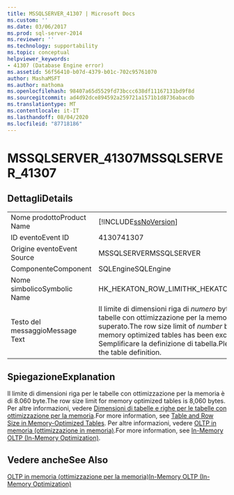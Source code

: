 ```yaml
---
title: MSSQLSERVER_41307 | Microsoft Docs
ms.custom: ''
ms.date: 03/06/2017
ms.prod: sql-server-2014
ms.reviewer: ''
ms.technology: supportability
ms.topic: conceptual
helpviewer_keywords:
- 41307 (Database Engine error)
ms.assetid: 56f56410-b07d-4379-b01c-702c95761070
author: MashaMSFT
ms.author: mathoma
ms.openlocfilehash: 98407a65d5529fd73bccc638df11167131bd9f8d
ms.sourcegitcommit: ad4d92dce894592a259721a1571b1d8736abacdb
ms.translationtype: MT
ms.contentlocale: it-IT
ms.lasthandoff: 08/04/2020
ms.locfileid: "87718186"
---
```

# <a name="mssqlserver_41307"></a><span data-ttu-id="57771-102">MSSQLSERVER_41307</span><span class="sxs-lookup"><span data-stu-id="57771-102">MSSQLSERVER_41307</span></span>
    
## <a name="details"></a><span data-ttu-id="57771-103">Dettagli</span><span class="sxs-lookup"><span data-stu-id="57771-103">Details</span></span>  
  
|||  
|-|-|  
|<span data-ttu-id="57771-104">Nome prodotto</span><span class="sxs-lookup"><span data-stu-id="57771-104">Product Name</span></span>|[!INCLUDE[ssNoVersion](../../includes/ssnoversion-md.md)]|  
|<span data-ttu-id="57771-105">ID evento</span><span class="sxs-lookup"><span data-stu-id="57771-105">Event ID</span></span>|<span data-ttu-id="57771-106">41307</span><span class="sxs-lookup"><span data-stu-id="57771-106">41307</span></span>|  
|<span data-ttu-id="57771-107">Origine evento</span><span class="sxs-lookup"><span data-stu-id="57771-107">Event Source</span></span>|<span data-ttu-id="57771-108">MSSQLSERVER</span><span class="sxs-lookup"><span data-stu-id="57771-108">MSSQLSERVER</span></span>|  
|<span data-ttu-id="57771-109">Componente</span><span class="sxs-lookup"><span data-stu-id="57771-109">Component</span></span>|<span data-ttu-id="57771-110">SQLEngine</span><span class="sxs-lookup"><span data-stu-id="57771-110">SQLEngine</span></span>|  
|<span data-ttu-id="57771-111">Nome simbolico</span><span class="sxs-lookup"><span data-stu-id="57771-111">Symbolic Name</span></span>|<span data-ttu-id="57771-112">HK_HEKATON_ROW_LIMIT</span><span class="sxs-lookup"><span data-stu-id="57771-112">HK_HEKATON_ROW_LIMIT</span></span>|  
|<span data-ttu-id="57771-113">Testo del messaggio</span><span class="sxs-lookup"><span data-stu-id="57771-113">Message Text</span></span>|<span data-ttu-id="57771-114">Il limite di dimensioni riga di *numero* byte per le tabelle con ottimizzazione per la memoria è stato superato.</span><span class="sxs-lookup"><span data-stu-id="57771-114">The row size limit of *number* bytes for memory optimized tables has been exceeded.</span></span> <span data-ttu-id="57771-115">Semplificare la definizione di tabella.</span><span class="sxs-lookup"><span data-stu-id="57771-115">Please simplify the table definition.</span></span>|  
  
## <a name="explanation"></a><span data-ttu-id="57771-116">Spiegazione</span><span class="sxs-lookup"><span data-stu-id="57771-116">Explanation</span></span>  
 <span data-ttu-id="57771-117">Il limite di dimensioni riga per le tabelle con ottimizzazione per la memoria è di 8.060 byte.</span><span class="sxs-lookup"><span data-stu-id="57771-117">The row size limit for memory optimized tables is 8,060 bytes.</span></span> <span data-ttu-id="57771-118">Per altre informazioni, vedere [Dimensioni di tabelle e righe per le tabelle con ottimizzazione per la memoria](../in-memory-oltp/memory-optimized-tables.md).</span><span class="sxs-lookup"><span data-stu-id="57771-118">For more information, see [Table and Row Size in Memory-Optimized Tables](../in-memory-oltp/memory-optimized-tables.md).</span></span> <span data-ttu-id="57771-119">Per altre informazioni, vedere [OLTP in memoria &#40;ottimizzazione in memoria&#41;](../in-memory-oltp/in-memory-oltp-in-memory-optimization.md).</span><span class="sxs-lookup"><span data-stu-id="57771-119">For more information, see [In-Memory OLTP &#40;In-Memory Optimization&#41;](../in-memory-oltp/in-memory-oltp-in-memory-optimization.md).</span></span>  
  
## <a name="see-also"></a><span data-ttu-id="57771-120">Vedere anche</span><span class="sxs-lookup"><span data-stu-id="57771-120">See Also</span></span>  
 [<span data-ttu-id="57771-121">OLTP in memoria &#40;ottimizzazione per la memoria&#41;</span><span class="sxs-lookup"><span data-stu-id="57771-121">In-Memory OLTP &#40;In-Memory Optimization&#41;</span></span>](../in-memory-oltp/in-memory-oltp-in-memory-optimization.md)  
  
  
